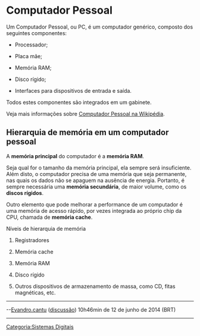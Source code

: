 # Computador Pessoal

Um Computador Pessoal, ou PC, é um computador genérico, composto dos seguintes componentes:

- Processador;
- Placa mãe;
- Memória RAM;
- Disco rígido;
- Interfaces para dispositivos de entrada e saída.

Todos estes componentes são integrados em um gabinete.

Veja mais informações sobre [Computador Pessoal na Wikipédia](http://pt.wikipedia.org/wiki/Computador_pessoal).

## Hierarquia de memória em um computador pessoal

A **memória principal** do computador é a **memória RAM**.

Seja qual for o tamanho da memória principal, ela sempre será insuficiente. Além disto, o computador precisa de uma memória que seja permanente, nas quais os dados não se apaguem na ausência de energia. Portanto, é sempre necessária uma **memória secundária**, de maior volume, como os **discos rígidos**.

Outro elemento que pode melhorar a performance de um computador é uma memória de acesso rápido, por vezes integrada ao próprio chip da CPU, chamada de **memória cache**.

Níveis de hierarquia de memória  

1.  Registradores
2.  Memória cache
3.  Memória RAM
4.  Disco rígido
5.  Outros dispositivos de armazenamento de massa, como CD, fitas magnéticas, etc.

------------------------------------------------------------------------

--<a href="Usuário:Evandro.cantu" class="wikilink" title="Evandro.cantu">Evandro.cantu</a> (<a href="Usuário_Discussão:Evandro.cantu" class="wikilink" title="discussão">discussão</a>) 10h46min de 12 de junho de 2014 (BRT)

------------------------------------------------------------------------

<a href="Categoria:Sistemas_Digitais" class="wikilink" title="Categoria:Sistemas Digitais">Categoria:Sistemas Digitais</a>
